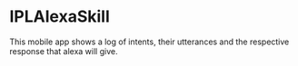 # IPLAlexaSkill
This mobile app shows a log of intents, their utterances and the respective response that alexa will give.
